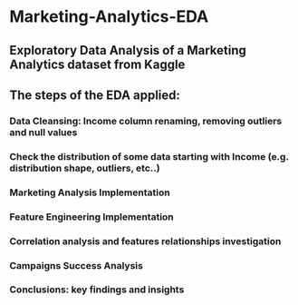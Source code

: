 # Marketing-Analytics-EDA

## Exploratory Data Analysis of a Marketing Analytics dataset from Kaggle

## The steps of the EDA applied:

### Data Cleansing: Income column renaming, removing outliers and null values

### Check the distribution of some data starting with Income (e.g. distribution shape, outliers, etc..)

### Marketing Analysis Implementation 

### Feature Engineering Implementation

### Correlation analysis and features relationships investigation

### Campaigns Success Analysis


### Conclusions: key findings and insights
